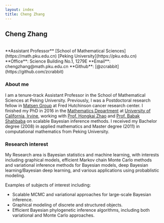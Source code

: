 ```yaml
---
layout: index
title: Cheng Zhang
---
```

<h2> Cheng Zhang </h2> 
<br>
**Assistant Professor**  
[School of Mathematical Sciences](https://math.pku.edu.cn)   
[Peking University](https://pku.edu.cn)  
**Office**: Science Building No.1, 1279E  
**Email**: chengzhang@math.pku.edu.cn  
**Github**: [@zcrabbit](https://github.com/zcrabbit)  

### About me

I am a tenure-track Assistant Professor in the School of Mathematical Sciences at Peking University. Previously, I was a Postdoctoral research fellow in [Matsen Group](https://matsen.fhcrc.org) at Fred Hutchinson cancer research center. I finished my PhD in 2016 in the [Mathematics Department](https://www.math.uci.edu) at [University of California, Irvine](https://uci.edu), working with [Prof. Hongkai Zhao](https://www.math.uci.edu/~zhao/homepage/home/home.html) and [Prof. Babak Shahbaba](https://www.ics.uci.edu/~babaks/) on scalable Bayesian inference methods. 
I received my Bachelor degree (2008) in applied mathematics and Master degree (2011) in computational mathematics from Peking University.

<!-- For me, the painful aspects of making a website are

- Working with html and css
- Finding a hosting site
- Transferring stuff to the hosting site -->

### Research interest

My Research area is Bayesian statistics and machine learning, with interests including graphical models, efficient Markov chain Monte Carlo methods and variational inference methods for Bayesian models, deep Bayesian learning/Bayesian deep learning, and various applications using probablistic modeling. 

Examples of subjects of interest including:

- Scalable MCMC and variational approaches for large-scale Bayesian inference. 
- Graphical modeling of discrete and structured objects.
- Efficient Bayesian phylogenetic inference algorithms, including both variational and Monte Carlo approaches.
